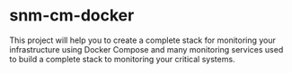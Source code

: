 # snm-cm-docker
This project will help you to create a complete stack for monitoring your infrastructure using Docker Compose and many monitoring services used to build a complete stack to monitoring your critical systems.
